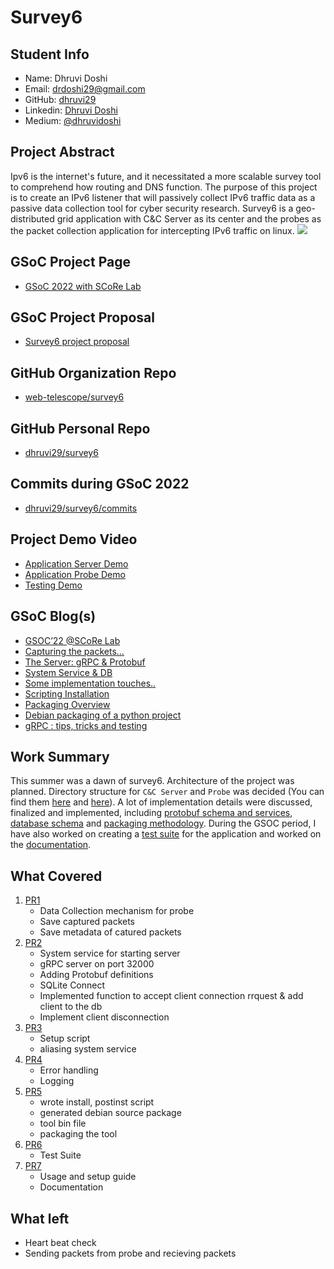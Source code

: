 # Survey6

## Student Info
* Name: Dhruvi Doshi
* Email: drdoshi29@gmail.com
* GitHub: [dhruvi29](https://github.com/dhruvi29)
* Linkedin: [Dhruvi Doshi](https://www.linkedin.com/in/dhruvi-doshi-5007801a0/)
* Medium: [@dhruvidoshi](https://medium.com/@dhruvidoshi)

## Project Abstract
Ipv6 is the internet's future, and it necessitated a more scalable survey tool to comprehend how routing and DNS function. The purpose of this project is to create an IPv6 listener that will passively collect IPv6 traffic data as a passive data collection tool for cyber security research.
Survey6 is a geo-distributed grid application with C&C Server as its center and the probes as the packet collection application for intercepting IPv6 traffic on linux. 
![](https://user-images.githubusercontent.com/61967013/188655683-3ea1cac5-d18b-4d5b-9948-617963a0caf6.png)

## GSoC Project Page
* [GSoC 2022 with SCoRe Lab](https://summerofcode.withgoogle.com/programs/2022/projects/jlm7VZtC)

## GSoC Project Proposal
* [Survey6 project proposal](https://docs.google.com/document/d/1SFRqrwRQEgbbtDlJc0c8iOtR9-HyfF6REOoRmyy-sAM/edit?usp=sharing)

## GitHub Organization Repo
* [web-telescope/survey6](https://github.com/web-telescope/survey6)

## GitHub Personal Repo
* [dhruvi29/survey6](https://github.com/dhruvi29/survey6)

## Commits during GSoC 2022
* [dhruvi29/survey6/commits](https://github.com/dhruvi29/survey6/commits/main?author=dhruvi29)

## Project Demo Video
* [Application Server Demo](https://drive.google.com/file/d/1kmxOZZXKXUTpBfkJcs1gcroiuIDU3tys/view?usp=sharing)
* [Application Probe Demo](https://drive.google.com/file/d/1fSBYXjHva7zfjUsIW2_bN7vebJO_SB8Q/view?usp=sharing)
* [Testing Demo](https://drive.google.com/file/d/1mlhD5XWk1s7ELlx36w6s4_0fUfeKQu8D/view?usp=sharing)


## GSoC Blog(s)
* [GSOC’22 @SCoRe Lab](https://medium.com/scorelab/gsoc22-score-lab-3f02cdb91a22)
* [Capturing the packets…](https://medium.com/scorelab/gsoc-week-1-2-score-lab-22aa58610f37)
* [The Server: gRPC & Protobuf](https://medium.com/scorelab/the-server-grpc-protobuf-98a766b6b71b)
* [System Service & DB](https://medium.com/scorelab/system-service-db-683b6c652076)
* [Some implementation touches..](https://medium.com/scorelab/some-implementation-touches-ff7c8e844c1e)
* [Scripting Installation](https://medium.com/@dhruvidoshi/scripting-installation-83b01933058d)
* [Packaging Overview](hhttps://medium.com/@dhruvidoshi/packaging-overview-74aaeead3655)
* [Debian packaging of a python project](https://medium.com/@dhruvidoshi/debian-packaging-of-a-python-project-ca4dfac9ac98)
* [gRPC : tips, tricks and testing](https://medium.com/@dhruvidoshi/grpc-tips-tricks-and-testing-1dbb89210cd3)

## Work Summary
This summer was a dawn of survey6. Architecture of the project was planned. Directory structure for `C&C Server` and `Probe` was decided (You can find them [here](https://github.com/dhruvi29/survey6/tree/main/C%26C%20Server#folder-structure) and [here](https://github.com/dhruvi29/survey6/tree/main/Probe#folder-structure)). A lot of implementation details were discussed, finalized and implemented, including [protobuf schema and services](https://github.com/web-telescope/survey6/issues), [database schema](https://github.com/dhruvi29/survey6/tree/main/C%26C%20Server/src/main/data#database-schema) and [packaging methodology](https://github.com/web-telescope/survey6/pull/16). During the GSOC period, I have also worked on creating a [test suite](https://github.com/dhruvi29/survey6/tree/main/C%26C%20Server/src/test) for the application and worked on the [documentation](https://github.com/web-telescope/survey6/pull/18).        


## What Covered
1. [PR1](https://github.com/web-telescope/survey6/pull/3)
    * Data Collection mechanism for probe
    * Save captured packets
    * Save metadata of catured packets
2. [PR2](https://github.com/web-telescope/survey6/pull/7)
    * System service for starting server 
    * gRPC server on port 32000
    * Adding Protobuf definitions
    * SQLite Connect
    * Implemented function to accept client connection rrquest & add client to the db
    * Implement client disconnection
3. [PR3](https://github.com/web-telescope/survey6/pull/11)
    * Setup script
    * aliasing system service
4. [PR4](https://github.com/web-telescope/survey6/pull/12)
    * Error handling
    * Logging
5. [PR5](https://github.com/web-telescope/survey6/pull/16)
    * wrote install, postinst script 
    * generated debian source package
    * tool bin file
    * packaging the tool
6. [PR6](https://github.com/web-telescope/survey6/pull/17)
    * Test Suite
7. [PR7](https://github.com/web-telescope/survey6/pull/18)
    * Usage and setup guide
    * Documentation 

## What left
* Heart beat check
* Sending packets from probe and recieving packets
